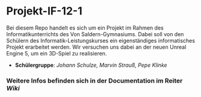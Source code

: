 # Projekt-IF-12-1
Bei diesem Repo handelt es sich um ein Projekt im Rahmen des Informatikunterrichts des Von Saldern-Gymnasiums. Dabei soll von den Schülern des Informatik-Leistungskurses ein eigenständiges informatisches Projekt erarbeitet werden. Wir versuchen uns dabei an der neuen Unreal Engine 5, um ein 3D-Spiel zu realisieren.
- **Schülergruppe**: *Johann Schulze, Marvin Strauß, Pepe Klinke*

### **Weitere Infos befinden sich in der Documentation im Reiter *Wiki***
